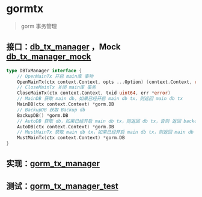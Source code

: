 # gormtx

> gorm 事务管理

## 接口：[db_tx_manager](db_tx_manager.go) ，Mock [db_tx_manager_mock](db_tx_manager_mock.go)
```go
type DBTxManager interface {
	// OpenMainTx 开启 main库 事物
	OpenMainTx(ctx context.Context, opts ...Option) (context.Context, uint64)
	// CloseMainTx 关闭 main库 事务
	CloseMainTx(ctx context.Context, txid uint64, err *error)
	// MainDB 获取 main db，如果已经开启 main db tx，则返回 main db tx
	MainDB(ctx context.Context) *gorm.DB
	// BackupDB 获取 Backup db
	BackupDB() *gorm.DB
	// AutoDB 获取 db，如果已经开启 main db tx，则返回 db tx，否则 返回 backup db
	AutoDB(ctx context.Context) *gorm.DB
	// MustMainTx 获取 main db tx，如果已经开启 main db tx，则返回 main db tx，否则 panic
	MustMainTx(ctx context.Context) *gorm.DB
}
```

## 实现：[gorm_tx_manager](gorm_tx_manager.go)

## 测试：[gorm_tx_manager_test](gorm_tx_manager_test.go)

